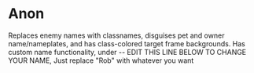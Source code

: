 # Anon
Replaces enemy names with classnames, disguises pet and owner name/nameplates, and has class-colored target frame backgrounds.
Has custom name functionality, under -- EDIT THIS LINE BELOW TO CHANGE YOUR NAME, Just replace "Rob" with whatever you want

